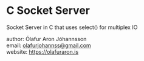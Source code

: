 # C Socket Server
Socket Server in C that uses select() for multiplex IO

author: Ólafur Aron Jóhannsson<br>
email: olafurjohannss@gmail.com<br>
website: https://olafuraron.is<br>
